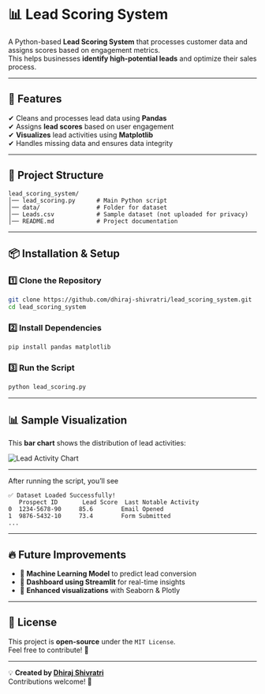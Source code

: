 # 📊 Lead Scoring System

A Python-based **Lead Scoring System** that processes customer data and assigns scores based on engagement metrics.  
This helps businesses **identify high-potential leads** and optimize their sales process.

---

## 🚀 Features
✔ Cleans and processes lead data using **Pandas**  
✔ Assigns **lead scores** based on user engagement  
✔ **Visualizes** lead activities using **Matplotlib**  
✔ Handles missing data and ensures data integrity  

---

## 📂 Project Structure
```
lead_scoring_system/
│── lead_scoring.py      # Main Python script  
│── data/                # Folder for dataset  
│── Leads.csv            # Sample dataset (not uploaded for privacy)  
│── README.md            # Project documentation  
```

---

## 📦 Installation & Setup

### **1️⃣ Clone the Repository**
```bash
git clone https://github.com/dhiraj-shivratri/lead_scoring_system.git
cd lead_scoring_system
```

### **2️⃣ Install Dependencies**
```bash
pip install pandas matplotlib
```

### **3️⃣ Run the Script**
```bash
python lead_scoring.py
```

---

## 📊 Sample Visualization

This **bar chart** shows the distribution of lead activities:

![Lead Activity Chart](https://via.placeholder.com/800x400?text=Lead+Activity+Chart)  



---
After running the script, you’ll see
```
✅ Dataset Loaded Successfully!
   Prospect ID       Lead Score  Last Notable Activity
0  1234-5678-90     85.6        Email Opened
1  9876-5432-10     73.4        Form Submitted
...
```

---

## 🔥 Future Improvements
- 🔹 **Machine Learning Model** to predict lead conversion  
- 🔹 **Dashboard using Streamlit** for real-time insights  
- 🔹 **Enhanced visualizations** with Seaborn & Plotly  

---

## 📝 License
This project is **open-source** under the `MIT License`.  
Feel free to contribute! 🚀  

---
💡 **Created by [Dhiraj Shivratri](https://github.com/dhiraj-shivratri)**  
Contributions welcome! 🎉
